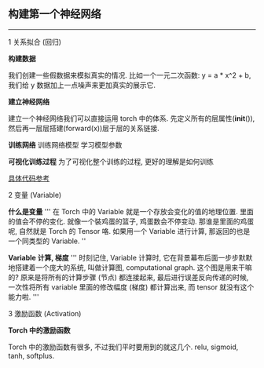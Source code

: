 ## 构建第一个神经网络
------

1 关系拟合 (回归)

**构建数据**

我们创建一些假数据来模拟真实的情况. 比如一个一元二次函数: y = a * x^2 + b, 我们给 y 数据加上一点噪声来更加真实的展示它.

**建立神经网络** 

建立一个神经网络我们可以直接运用 torch 中的体系. 先定义所有的层属性(__init__()), 然后再一层层搭建(forward(x))层于层的关系链接. 

**训练网络**
训练网络模型 学习模型参数

**可视化训练过程** 
为了可视化整个训练的过程, 更好的理解是如何训练
 
[具体代码参考](./Net.py)
 
2 变量 (Variable)

**什么是变量**
'''
在 Torch 中的 Variable 就是一个存放会变化的值的地理位置. 里面的值会不停的变化. 就像一个裝鸡蛋的篮子, 鸡蛋数会不停变动. 
那谁是里面的鸡蛋呢, 自然就是 Torch 的 Tensor 咯. 如果用一个 Variable 进行计算, 那返回的也是一个同类型的 Variable.
''

**Variable 计算, 梯度** 
'''
时刻记住, Variable 计算时, 它在背景幕布后面一步步默默地搭建着一个庞大的系统, 叫做计算图, computational graph. 这个图是用来干嘛的? 
原来是将所有的计算步骤 (节点) 都连接起来, 最后进行误差反向传递的时候, 一次性将所有 variable 里面的修改幅度 (梯度) 都计算出来, 
而 tensor 就没有这个能力啦.
'''

3 激励函数 (Activation)

**Torch 中的激励函数** 

Torch 中的激励函数有很多, 不过我们平时要用到的就这几个. relu, sigmoid, tanh, softplus.


